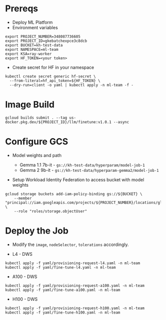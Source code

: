 # Prereqs
- Deploy ML Platform
- Environment variables
```
export PROJECT_NUMBER=348087736605
export PROJECT_ID=gkebatchexpce3c8dcb
export BUCKET=kh-test-data
export NAMESPACE=ml-team
export KSA=ray-worker
export HF_TOKEN=<your token>
```

- Create secret for HF in your namespace
```
kubectl create secret generic hf-secret \
  --from-literal=hf_api_token=${HF_TOKEN} \
  --dry-run=client -o yaml | kubectl apply -n ml-team -f -
```

# Image Build
```
gcloud builds submit . --tag us-docker.pkg.dev/${PROJECT_ID}/llm/finetune:v1.0.1 --async
```

# Configure GCS
- Model weights and path
    - Gemma 1.1 7b-it - `gs://kh-test-data/hyperparam/model-job-1`
    - Gemma 2 9b-it - `gs://kh-test-data/hyperparam-gemma2/model-job-1`

- Setup Workload Identity Federation to access bucket with model weights
```
gcloud storage buckets add-iam-policy-binding gs://${BUCKET} \
    --member "principal://iam.googleapis.com/projects/${PROJECT_NUMBER}/locations/global/workloadIdentityPools/${PROJECT_ID}.svc.id.goog/subject/ns/${NAMESPACE}/sa/${KSA}" \
    --role "roles/storage.objectUser"
```

# Deploy the Job
- Modify the `image`, `nodeSelector`, `tolerations` accordingly.

- L4 - DWS
```
kubectl apply -f yaml/provisioning-request-l4.yaml -n ml-team
kubectl apply -f yaml/fine-tune-l4.yaml -n ml-team
```

- A100 - DWS
```
kubectl apply -f yaml/provisioning-request-a100.yaml -n ml-team
kubectl apply -f yaml/fine-tune-a100.yaml -n ml-team
```

- H100 - DWS
```
kubectl apply -f yaml/provisioning-request-h100.yaml -n ml-team
kubectl apply -f yaml/fine-tune-h100.yaml -n ml-team
```
